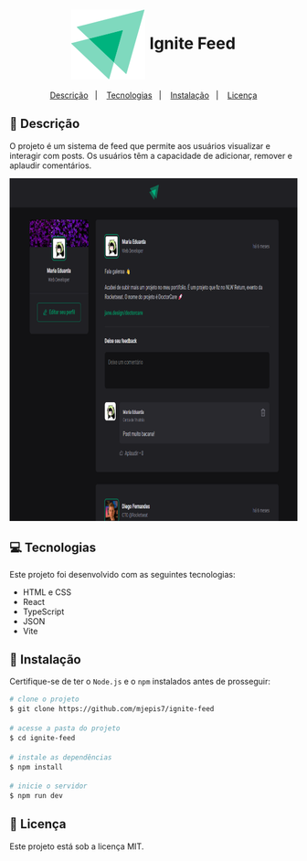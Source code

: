 <h1 align="center" style="text-align: center;">
  <img alt="Logo do Ignite" src="./src/assets/Ignite-logo.svg" style="vertical-align: middle;">
  Ignite Feed
</h1>

<p align="center">
  <a href="#project">Descrição</a>&nbsp;&nbsp;&nbsp;|&nbsp;&nbsp;&nbsp;
  <a href="#technologies">Tecnologias</a>&nbsp;&nbsp;&nbsp;|&nbsp;&nbsp;&nbsp;
  <a href="#installation">Instalação</a>&nbsp;&nbsp;&nbsp;|&nbsp;&nbsp;&nbsp;
  <a href="#license">Licença</a>
</p>

<h2 id="project">📄 Descrição</h2>

O projeto é um sistema de feed que permite aos usuários visualizar e interagir com posts. Os usuários têm a capacidade de adicionar, remover e aplaudir comentários.

<p align="center">
   <img src="./public/ignite-feed.png" height="600">
</p>

<h2 id="technologies">💻 Tecnologias</h2>

Este projeto foi desenvolvido com as seguintes tecnologias:

- HTML e CSS
- React
- TypeScript
- JSON
- Vite

<h2 id="installation">🚀 Instalação</h2>

Certifique-se de ter o `Node.js` e o `npm` instalados antes de prosseguir:

```bash
# clone o projeto
$ git clone https://github.com/mjepis7/ignite-feed

# acesse a pasta do projeto
$ cd ignite-feed

# instale as dependências
$ npm install

# inicie o servidor
$ npm run dev
```

<h2 id="license">📝 Licença</h2>

Este projeto está sob a licença MIT.
